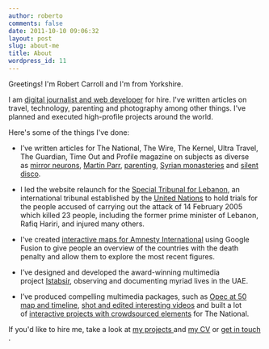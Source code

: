 ```yaml
---
author: roberto
comments: false
date: 2011-10-10 09:06:32
layout: post
slug: about-me
title: About
wordpress_id: 11
---
```


Greetings! I'm Robert Carroll and I'm from Yorkshire.

I am [digital journalist and web developer](http://www.robertocarroll.com/category/projects/) for hire. I've written articles on travel, technology, parenting and photography among other things. I've planned and executed high-profile projects around the world.

Here's some of the things I've done:



	
  * I’ve written articles for The National, The Wire, The Kernel, Ultra Travel, The Guardian, Time Out and Profile magazine on subjects as diverse as [mirror neurons](http://www.thenational.ae/news/uae-news/science/mirror-mirror-in-the-brain), [Martin Parr](http://www.thenational.ae/arts-culture/art/a-lens-on-luxury), [parenting](http://www.thenational.ae/lifestyle/the-bonding-ritual-known-as-the-family-snapshot), [Syrian monasteries](http://www.thenational.ae/lifestyle/travel/a-twist-of-faith-in-the-syrian-desert) and [silent disco](http://www.thenational.ae/arts-culture/music/a-quiet-night-out).

	
  * I led the website relaunch for the [Special Tribunal for Lebanon](http://www.stl-tsl.org/), an international tribunal established by the [United Nations](http://www.un.org/) to hold trials for the people accused of carrying out the attack of 14 February 2005 which killed 23 people, including the former prime minister of Lebanon, Rafiq Hariri, and injured many others.

	
  * I've created [interactive maps for Amnesty International](http://www.amnesty.org/en/news/death-penalty-2011-alarming-levels-executions-few-countries-kill-2012-03-27) using Google Fusion to give people an overview of the countries with the death penalty and allow them to explore the most recent figures.

	
  * I’ve designed and developed the award-winning multimedia project [Istabsir](http://multimedia.thenational.ae/istabsir/), observing and documenting myriad lives in the UAE.

	
  * I’ve produced compelling multimedia packages, such as [Opec at 50 map and timeline](http://www.thenational.ae/business/energy/opec-at-50), [shot and edited interesting videos](http://www.thenational.ae/events/categories/sport/pehlwani-wrestling-in-dubai) and built a lot of [interactive projects with crowdsourced elements](http://www.thenational.ae/news/uae-news/images-and-videos-from-national-day-2010) for The National.


If you'd like to hire me, take a look at [my projects ](http://www.robertocarroll.com/category/projects/)and [my CV](http://www.robertocarroll.com/wp-content/uploads/2011/11/RobertCarroll.pdf) or [get in touch](mailto:robertocarroll@gmail.com) .
